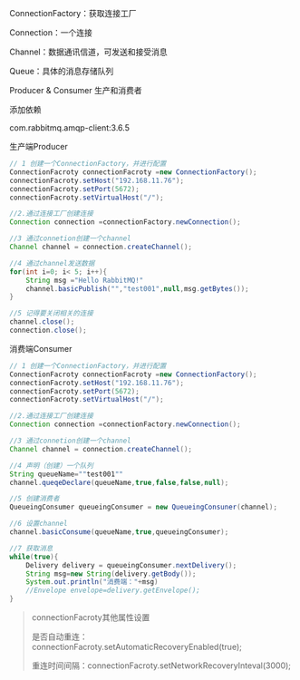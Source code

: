 ConnectionFactory：获取连接工厂

Connection：一个连接

Channel：数据通讯信道，可发送和接受消息

Queue：具体的消息存储队列

Producer & Consumer 生产和消费者



添加依赖

com.rabbitmq.amqp-client:3.6.5



生产端Producer

```java
// 1 创建一个ConnectionFactory，并进行配置
ConnectionFacroty connectionFacroty =new ConnectionFactory();
connectionFacroty.setHost("192.168.11.76");
connectionFacroty.setPort(5672);
connectionFacroty.setVirtualHost("/");

//2.通过连接工厂创建连接
Connection connection =connectionFactory.newConnection();

//3 通过connetion创建一个channel
Channel channel = connection.createChannel();

//4 通过channel发送数据
for(int i=0; i< 5; i++){
    String msg ="Hello RabbitMQ!"
    channel.basicPublish("","test001",null,msg.getBytes());
}

//5 记得要关闭相关的连接
channel.close();
connection.close();
```







消费端Consumer

```java
// 1 创建一个ConnectionFactory，并进行配置
ConnectionFacroty connectionFacroty =new ConnectionFactory();
connectionFacroty.setHost("192.168.11.76");
connectionFacroty.setPort(5672);
connectionFacroty.setVirtualHost("/");

//2.通过连接工厂创建连接
Connection connection =connectionFactory.newConnection();

//3 通过connetion创建一个channel
Channel channel = connection.createChannel();

//4 声明（创建）一个队列
String queueName=""test001""
channel.queqeDeclare(queueName,true,false,false,null);

//5 创建消费者
QueueingConsumer queueingConsumer = new QueueingConsuner(channel);

//6 设置channel
channel.basicConsume(queueName,true,queueingConsumer);

//7 获取消息
while(true){
    Delivery delivery = queueingConsumer.nextDelivery();
    String msg=new String(delivery.getBody());
    System.out.println("消费端："+msg)
    //Envelope envelope=delivery.getEnvelope();
}
```

> connectionFacroty其他属性设置
>
> 是否自动重连：connectionFacroty.setAutomaticRecoveryEnabled(true);
>
> 重连时间间隔：connectionFacroty.setNetworkRecoveryInteval(3000);